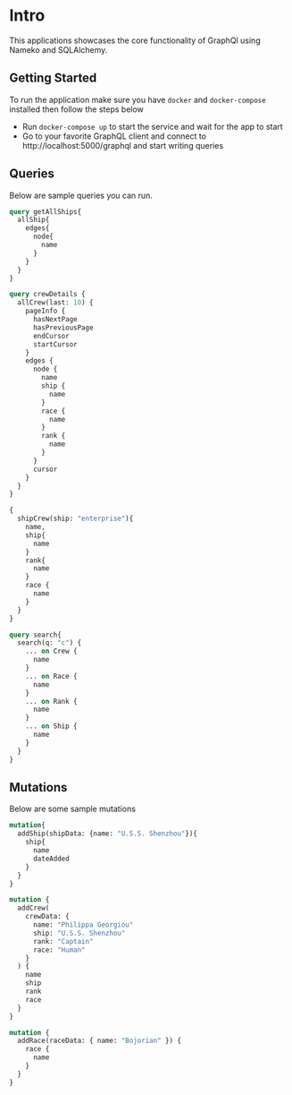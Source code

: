 # Intro

This applications showcases the core functionality of GraphQl using Nameko and SQLAlchemy. 

## Getting Started

To run the application make sure you have `docker` and `docker-compose` installed then follow 
the steps below

* Run `docker-compose up` to start the service and wait for the app to start
* Go to your favorite GraphQL client and connect to http://localhost:5000/graphql and start writing queries

## Queries

Below are sample queries you can run.
```graphql
query getAllShips{
  allShip{
    edges{
      node{
        name
      }
    }
  }
}
```

```graphql
query crewDetails {
  allCrew(last: 10) {
    pageInfo {
      hasNextPage
      hasPreviousPage
      endCursor
      startCursor
    }
    edges {
      node {
        name
        ship {
          name
        }
        race {
          name
        }
        rank {
          name
        }
      }
      cursor
    }
  }
}
```

```graphql
{
  shipCrew(ship: "enterprise"){
    name,
    ship{
      name
    }
    rank{
      name
    }
    race {
      name
    }
  }
}
```
```graphql
query search{
  search(q: "c") {
    ... on Crew {
      name
    }
    ... on Race {
      name
    }
    ... on Rank {
      name
    }
    ... on Ship {
      name
    }
  }
}
```

## Mutations 
Below are some sample mutations
```graphql
mutation{
  addShip(shipData: {name: "U.S.S. Shenzhou"}){
    ship{
      name
      dateAdded
    }
  }
}
```

```graphql
mutation {
  addCrew(
    crewData: {
      name: "Philippa Georgiou"
      ship: "U.S.S. Shenzhou"
      rank: "Captain"
      race: "Human"
    }
  ) {
    name
    ship
    rank
    race
  }
}
```

```graphql
mutation {
  addRace(raceData: { name: "Bojorian" }) {
    race {
      name
    }
  }
}
```